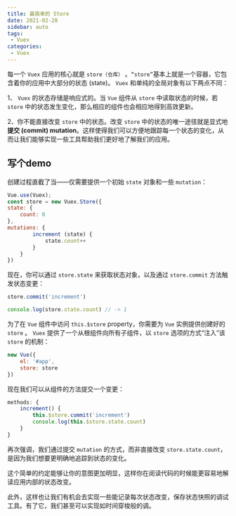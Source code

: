 ```yaml
---
title: 最简单的 Store
date: 2021-02-28
sidebar: auto
tags: 
 - Vuex
categories:
 - Vuex
---
```


每一个 `Vuex` 应用的核心就是 `store（仓库）` 。`“store”`基本上就是一个容器，它包含着你的应用中大部分的状态 (state)。 `Vuex` 和单纯的全局对象有以下两点不同：

1、 `Vuex` 的状态存储是响应式的。当 `Vue` 组件从 `store` 中读取状态的时候，若 `store` 中的状态发生变化，那么相应的组件也会相应地得到高效更新。

2、你不能直接改变 `store` 中的状态。改变 `store` 中的状态的唯一途径就是显式地**提交 (commit) mutation**。这样使得我们可以方便地跟踪每一个状态的变化，从而让我们能够实现一些工具帮助我们更好地了解我们的应用。


## 写个demo

创建过程直截了当——仅需要提供一个初始 `state` 对象和一些 `mutation`：

```js
Vue.use(Vuex);
const store = new Vuex.Store({
state: {
    count: 0
},
mutations: {
        increment (state) {
            state.count++
        }
    }
})
```

现在，你可以通过 `store.state` 来获取状态对象，以及通过 `store.commit` 方法触发状态变更：

```js
store.commit('increment')

console.log(store.state.count) // -> 1
```

为了在 `Vue` 组件中访问 `this.$store` property，你需要为 `Vue` 实例提供创建好的 `store` 。 `Vuex` 提供了一个从根组件向所有子组件，以 `store` 选项的方式“注入”该 `store` 的机制：

```js
new Vue({
    el: '#app',
    store: store
})
```

现在我们可以从组件的方法提交一个变更：

```js
methods: {
    increment() {
        this.$store.commit('increment')
        console.log(this.$store.state.count)
    }
}
```
再次强调，我们通过提交 `mutation` 的方式，而非直接改变 `store.state.count`，是因为我们想要更明确地追踪到状态的变化。

这个简单的约定能够让你的意图更加明显，这样你在阅读代码的时候能更容易地解读应用内部的状态改变。

此外，这样也让我们有机会去实现一些能记录每次状态改变，保存状态快照的调试工具。有了它，我们甚至可以实现如时间穿梭般的调。



